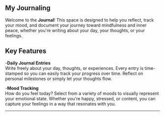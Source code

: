 ## **My Journaling**

Welcome to the **Journal**! This space is designed to help you reflect, track your mood, and document your journey toward mindfulness and inner peace, whether you're writing about your day, your thoughts, or your feelings.

## Key Features 

-**Daily Journal Entries**  
Write freely about your day, thoughts, or experiences. Every entry is time-stamped so you can easily track your progress over time. Reflect on personal milestones or simply let your thoughts flow.  

-**Mood Tracking**  
How do you feel today? Select from a variety of moods to visually represent your emotional state. Whether you're happy, stressed, or content, you can capture your feelings in a way that resonates with you. 

---

